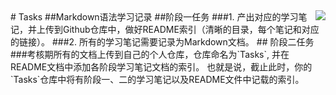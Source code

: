 <img align="right" src="https://github-readme-stats.vercel.app/api?username=onevcat&show_icons=true&icon_color=CE1D2D&text_color=718096&bg_color=ffffff&hide_title=true" />
# Tasks
##Markdown语法学习记录
##阶段一任务
###1. 产出对应的学习笔记，并上传到Github仓库中，做好README索引（清晰的目录，每个笔记和对应的链接）。
###2. 所有的学习笔记需要记录为Markdown文档。
## 阶段二任务
###考核期所有的文档上传到自己的个人仓库，仓库命名为`Tasks`, 并在README文档中添加各阶段学习笔记文档的索引。
也就是说，截止此时，你的`Tasks`仓库中将有阶段一、二的学习笔记以及README文件中记载的索引。
